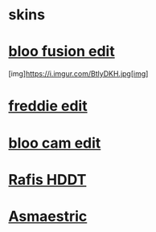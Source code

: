 # skins

# [bloo fusion edit]()
[img]https://i.imgur.com/BtlyDKH.jpg[img]
# [freddie edit](https://drive.google.com/file/d/1rbaTDc0RBsrvqVTyxHX5rgxbHl8h73gT/view?usp=sharing)

# [bloo cam edit](https://drive.google.com/file/d/1K7Lo4HiUE4HW-hKIaKN6sR1kiaLG8awp/view?usp=sharing)

# [Rafis HDDT]()

# [Asmaestric]()


